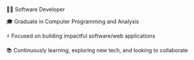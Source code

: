 👨‍💻 Software Developer

🎓 Graduate in Computer Programming and Analysis

⚡ Focused on building impactful software/web applications

📚 Continuously learning, exploring new tech, and looking to collaborate 

